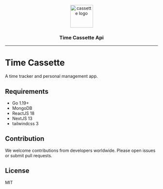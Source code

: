 <div align="center">
  <a href="http://github.com/fbarikzehi/time_cassette/">
    <picture>
      <source media="(prefers-color-scheme: dark)" srcset="https://github.com/Whale-Dev-Team/resources/blob/b8396f1fea4c7230355b6f47b23a42325f56f1ed/cassette.jpg">
      <img alt="cassette logo" src="https://github.com/fbarikzehi/time_cassette/cassette.jpg" width="75">   
    </picture>
  </a>

  <h3>Time Cassette Api </h3>
  <hr/>
</div>

# Time Cassette 

A time tracker and personal management app.

## Requirements

- Go 1.19+
- MongoDB
- ReactJS 18
- NextJS 13
- tailwindcss 3

## Contribution

We welcome contributions from developers worldwide. Please open issues or submit pull requests.

## License

MIT





